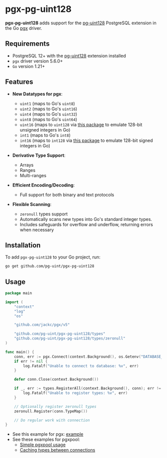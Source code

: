 # pgx-pg-uint128

**pgx-pg-uint128** adds support for the [pg-uint128](https://github.com/pg-uint/pg-uint128) PostgreSQL extension in
the Go [pgx](https://github.com/jackc/pgx) driver.

## Requirements

- PostgreSQL 12+ with the [pg-uint128](https://github.com/pg-uint/pg-uint128) extension installed
- `pgx` driver version 5.6.0+
- `Go` version 1.21+

## Features

- **New Datatypes for pgx**:
    - `uint1` (maps to Go's `uint8`)
    - `uint2` (maps to Go's `uint16`)
    - `uint4` (maps to Go's `uint32`)
    - `uint8` (maps to Go's `uint64`)
    - `uint16` (maps to `uint128` via [this package](https://pkg.go.dev/lukechampine.com/uint128) to emulate 128-bit
      unsigned integers in Go)
    - `int1` (maps to Go's `int8`)
    - `int16` (maps to `int128` via [this package](https://pkg.go.dev/go.shabbyrobe.org/num) to emulate 128-bit
      signed integers in Go)

- **Derivative Type Support**:
    - Arrays
    - Ranges
    - Multi-ranges

- **Efficient Encoding/Decoding**:
    - Full support for both binary and text protocols

- **Flexible Scanning**:
    - `zeronull` types support
    - Automatically scans new types into Go's standard integer types.
    - Includes safeguards for overflow and underflow, returning errors when necessary

## Installation

To add `pgx-pg-uint128` to your Go project, run:

```sh
go get github.com/pg-uint/pgx-pg-uint128
```

## Usage

```go
package main

import (
	"context"
	"log"
	"os"

	"github.com/jackc/pgx/v5"

	"github.com/pg-uint/pgx-pg-uint128/types"
	"github.com/pg-uint/pgx-pg-uint128/types/zeronull"
)

func main() {
	conn, err := pgx.Connect(context.Background(), os.Getenv("DATABASE_URL"))
	if err != nil {
		log.Fatalf("Unable to connect to database: %v", err)
	}

	defer conn.Close(context.Background())

	if _, err := types.RegisterAll(context.Background(), conn); err != nil {
		log.Fatalf("Unable to register types: %v", err)
	}

	// Optionally register zeronull types
	zeronull.Register(conn.TypeMap())

	// Do regular work with connection
}
```

- See this example for pgx: [example](examples/pgx/main.go)
- See these examples for pgxpool:
    - [Simple pgxpool usage](examples/pgxpool/simple/main.go)
    - [Caching types between connections](examples/pgxpool/cache/main.go)
